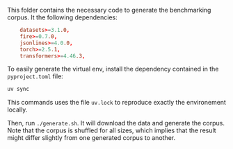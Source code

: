 This folder contains the necessary code to generate the benchmarking corpus. It
the following dependencies:

``` toml
    datasets>=3.1.0,
    fire>=0.7.0,
    jsonlines>=4.0.0,
    torch>=2.5.1,
    transformers>=4.46.3,
```

 To easily generate the virtual env, install the dependency contained in the
 `pyproject.toml` file:

``` sh
uv sync
```
This commands uses the file `uv.lock` to reproduce exactly the environement locally.

Then, run `./generate.sh`. It will download the data and generate the corpus.
Note that the corpus is shuffled for all sizes, which implies that the result
might differ slightly from one generated corpus to another.
